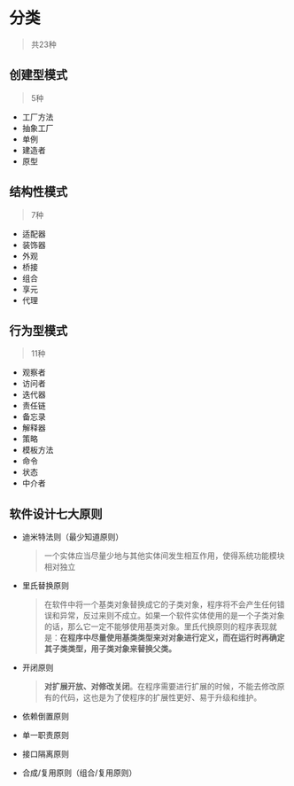 # 分类

> 共23种

## 创建型模式

> 5种

- 工厂方法
- 抽象工厂
- 单例
- 建造者
- 原型



## 结构性模式

> 7种

- 适配器
- 装饰器
- 外观
- 桥接
- 组合
- 享元
- 代理



## 行为型模式

> 11种

- 观察者
- 访问者
- 迭代器
- 责任链
- 备忘录
- 解释器
- 策略
- 模板方法
- 命令
- 状态
- 中介者







## 软件设计七大原则

- 迪米特法则（最少知道原则）

  > 一个实体应当尽量少地与其他实体间发生相互作用，使得系统功能模块相对独立

- 里氏替换原则

  > 在软件中将一个基类对象替换成它的子类对象，程序将不会产生任何错误和异常，反过来则不成立。如果一个软件实体使用的是一个子类对象的话，那么它一定不能够使用基类对象。里氏代换原则的程序表现就是：**在程序中尽量使用基类类型来对对象进行定义，而在运行时再确定其子类类型，用子类对象来替换父类。**

- 开闭原则

  > **对扩展开放、对修改关闭**。在程序需要进行扩展的时候，不能去修改原有的代码，这也是为了使程序的扩展性更好、易于升级和维护。

- 依赖倒置原则

- 单一职责原则

- 接口隔离原则

- 合成/复用原则（组合/复用原则）